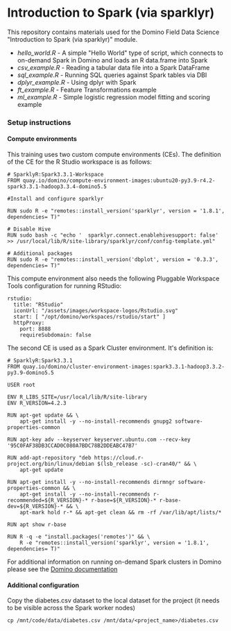# Introduction to Spark (via sparklyr)

This repository contains materials used for the Domino Field Data Science "Introduction to Spark (via sparklyr)" module.

* *hello_world.R* - A simple "Hello World" type of script, which connects to on-demand Spark in Domino and loads an R data.frame into Spark
* *csv_example.R* - Reading a tabular data file into a Spark DataFrame 
* *sql_example.R* - Running SQL queries against Spark tables via DBI
* *dplyr_example.R* - Using dplyr with Spark
* *ft_example.R* - Feature Transformations example
* *ml_example.R* - Simple logistic regression model fitting and scoring example

### Setup instructions

#### Compute environments

This training uses two custom compute environments (CEs). The definition of the CE for the R Studio workspace is as follows:

```
# SparklyR:Spark3.3.1-Workspace
FROM quay.io/domino/compute-environment-images:ubuntu20-py3.9-r4.2-spark3.3.1-hadoop3.3.4-domino5.5

#Install and configure sparklyr

RUN sudo R -e "remotes::install_version('sparklyr', version = '1.8.1', dependencies= T)"

# Disable Hive
RUN sudo bash -c "echo '  sparklyr.connect.enablehivesupport: false' >> /usr/local/lib/R/site-library/sparklyr/conf/config-template.yml"

# Additional packages
RUN sudo R -e "remotes::install_version('dbplot', version = '0.3.3', dependencies= T)"
```

This compute environment also needs the following Pluggable Workspace Tools configuration for running RStudio:

```
rstudio:
  title: "RStudio"
  iconUrl: "/assets/images/workspace-logos/Rstudio.svg"
  start: [ "/opt/domino/workspaces/rstudio/start" ]
  httpProxy:
    port: 8888
    requireSubdomain: false
```

The second CE is used as a Spark Cluster environment. It's definition is:

```
# SparklyR:Spark3.3.1
FROM quay.io/domino/cluster-environment-images:spark3.3.1-hadoop3.3.2-py3.9-domino5.5

USER root

ENV R_LIBS_SITE=/usr/local/lib/R/site-library
ENV R_VERSION=4.2.3

RUN apt-get update && \
    apt-get install -y --no-install-recommends gnupg2 software-properties-common

RUN apt-key adv --keyserver keyserver.ubuntu.com --recv-key '95C0FAF38DB3CCAD0C080A7BDC78B2DDEABC47B7'

RUN add-apt-repository "deb https://cloud.r-project.org/bin/linux/debian $(lsb_release -sc)-cran40/" && \
    apt-get update
    
RUN apt-get install -y --no-install-recommends dirmngr software-properties-common && \
    apt-get install -y --no-install-recommends r-recommended=${R_VERSION}-* r-base=${R_VERSION}-* r-base-dev=${R_VERSION}-* && \
    apt-mark hold r-* && apt-get clean && rm -rf /var/lib/apt/lists/*
    
RUN apt show r-base

RUN R -q -e "install.packages('remotes')" && \
    R -e "remotes::install_version('sparklyr', version = '1.8.1', dependencies= T)"
```
For additional information on running on-demand Spark clusters in Domino please see the [Domino documentation](https://docs.dominodatalab.com/en/latest/user_guide/482ec5/on-demand-spark/)

#### Additional configuration

Copy the diabetes.csv dataset to the local dataset for the project (it needs to be visible across the Spark worker nodes)

```
cp /mnt/code/data/diabetes.csv /mnt/data/<project_name>/diabetes.csv
```